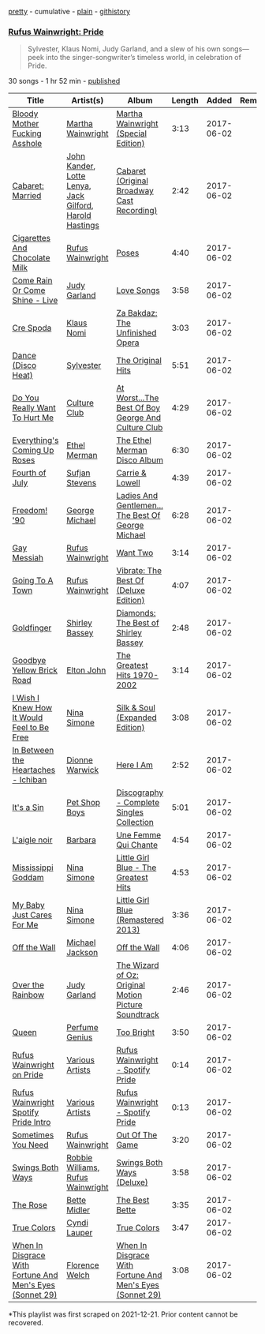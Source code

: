 [pretty](/playlists/pretty/37i9dQZF1DX5xCgFwl423z.md) - cumulative - [plain](/playlists/plain/37i9dQZF1DX5xCgFwl423z) - [githistory](https://github.githistory.xyz/mackorone/spotify-playlist-archive/blob/main/playlists/plain/37i9dQZF1DX5xCgFwl423z)

### [Rufus Wainwright: Pride](https://open.spotify.com/playlist/37i9dQZF1DX5xCgFwl423z)

> Sylvester, Klaus Nomi, Judy Garland, and a slew of his own songs—peek into the singer\-songwriter’s timeless world, in celebration of Pride.

30 songs - 1 hr 52 min - [published](https://open.spotify.com/playlist/2tvTurw8Rft6Fsg4k2KmWF)

| Title | Artist(s) | Album | Length | Added | Removed |
|---|---|---|---|---|---|
| [Bloody Mother Fucking Asshole](https://open.spotify.com/track/6jXrlEipTpnPbvbRi56iJV) | [Martha Wainwright](https://open.spotify.com/artist/67pQ8Yr09zDDzzwWw3EG9R) | [Martha Wainwright \(Special Edition\)](https://open.spotify.com/album/7eVfiimAyPIostg7Lt9reQ) | 3:13 | 2017-06-02 |  |
| [Cabaret: Married](https://open.spotify.com/track/2LbGOjwItOQoXIN2YwR8VA) | [John Kander](https://open.spotify.com/artist/7xSEQmlssbeoIUdQ0HFjUT), [Lotte Lenya](https://open.spotify.com/artist/08vxGaKJwejhTncds9qgUB), [Jack Gilford](https://open.spotify.com/artist/3XTS7cv3vraBfQrER4z4nV), [Harold Hastings](https://open.spotify.com/artist/0n9VWV8iDO1Pi0yN9wTVxk) | [Cabaret \(Original Broadway Cast Recording\)](https://open.spotify.com/album/7b4LQX82Gnt2kZ9I5MUZil) | 2:42 | 2017-06-02 |  |
| [Cigarettes And Chocolate Milk](https://open.spotify.com/track/3l6EkMrhwXPSVEuTDksWB8) | [Rufus Wainwright](https://open.spotify.com/artist/2PfBzriIMRsCXPDtSy9vg8) | [Poses](https://open.spotify.com/album/3RemoZn6fcabqoN5zmgEXx) | 4:40 | 2017-06-02 |  |
| [Come Rain Or Come Shine \- Live](https://open.spotify.com/track/17dtY5FxBNSLSM1viI5LkO) | [Judy Garland](https://open.spotify.com/artist/0hItVPjwJLVZrFqOyIsxPf) | [Love Songs](https://open.spotify.com/album/5MRwL5kkRLte5KUrJBsZ4U) | 3:58 | 2017-06-02 |  |
| [Cre Spoda](https://open.spotify.com/track/3uxg8Hl1NFVySLDL0euMbu) | [Klaus Nomi](https://open.spotify.com/artist/1uFG5Tg7iA7wd56RchxvWw) | [Za Bakdaz: The Unfinished Opera](https://open.spotify.com/album/1BEVLMVUfXD67pbKqh56z5) | 3:03 | 2017-06-02 |  |
| [Dance \(Disco Heat\)](https://open.spotify.com/track/42TWEGEZXfsPHpjSLWATsH) | [Sylvester](https://open.spotify.com/artist/5TGTpu4g8siFOIctZuQO7y) | [The Original Hits](https://open.spotify.com/album/4Ls1kWhm4Lqgdteck35U7r) | 5:51 | 2017-06-02 |  |
| [Do You Really Want To Hurt Me](https://open.spotify.com/track/4cswb13Sn7wueZ6Vgqeyyw) | [Culture Club](https://open.spotify.com/artist/6kz53iCdBSqhQCZ21CoLcc) | [At Worst...The Best Of Boy George And Culture Club](https://open.spotify.com/album/7gdwk8zdee8ghIq94Z9ck3) | 4:29 | 2017-06-02 |  |
| [Everything's Coming Up Roses](https://open.spotify.com/track/6PF867JTnmmRlELejsI4be) | [Ethel Merman](https://open.spotify.com/artist/4Kgu9tJgtNXTWMjefKahs9) | [The Ethel Merman Disco Album](https://open.spotify.com/album/7L11ewtKDYyc7w3liH6tvH) | 6:30 | 2017-06-02 |  |
| [Fourth of July](https://open.spotify.com/track/4K3RZJ8sWPbv0IedcnEfw6) | [Sufjan Stevens](https://open.spotify.com/artist/4MXUO7sVCaFgFjoTI5ox5c) | [Carrie & Lowell](https://open.spotify.com/album/0U8DeqqKDgIhIiWOdqiQXE) | 4:39 | 2017-06-02 |  |
| [Freedom! '90](https://open.spotify.com/track/1SKApv6ZfJ9bkUxeRObJEF) | [George Michael](https://open.spotify.com/artist/19ra5tSw0tWufvUp8GotLo) | [Ladies And Gentlemen..\. The Best Of George Michael](https://open.spotify.com/album/3coLNlyStg9h7f8CZ103Rl) | 6:28 | 2017-06-02 |  |
| [Gay Messiah](https://open.spotify.com/track/6RAyxEP4b5HqGBApibuYIr) | [Rufus Wainwright](https://open.spotify.com/artist/2PfBzriIMRsCXPDtSy9vg8) | [Want Two](https://open.spotify.com/album/1ljqYrQ1kKw40mrQmYOa1m) | 3:14 | 2017-06-02 |  |
| [Going To A Town](https://open.spotify.com/track/7oJFq3QYPSAVPAVwXPAlQX) | [Rufus Wainwright](https://open.spotify.com/artist/2PfBzriIMRsCXPDtSy9vg8) | [Vibrate: The Best Of \(Deluxe Edition\)](https://open.spotify.com/album/3VDFZi0MBT6kzWSniVYTIe) | 4:07 | 2017-06-02 |  |
| [Goldfinger](https://open.spotify.com/track/7r0EUONfPUZ8SD1vu4ro27) | [Shirley Bassey](https://open.spotify.com/artist/090VebphoycdEyH165iMqc) | [Diamonds: The Best of Shirley Bassey](https://open.spotify.com/album/47CseYTjSFPkxo9SDFQoot) | 2:48 | 2017-06-02 |  |
| [Goodbye Yellow Brick Road](https://open.spotify.com/track/3KinT6gAqo12KDa2MNGDVy) | [Elton John](https://open.spotify.com/artist/3PhoLpVuITZKcymswpck5b) | [The Greatest Hits 1970\-2002](https://open.spotify.com/album/6nvd1pwRgLrMez7fIiDq8z) | 3:14 | 2017-06-02 |  |
| [I Wish I Knew How It Would Feel to Be Free](https://open.spotify.com/track/5CKHhg31HcYYhwUeeGqvhq) | [Nina Simone](https://open.spotify.com/artist/7G1GBhoKtEPnP86X2PvEYO) | [Silk & Soul \(Expanded Edition\)](https://open.spotify.com/album/2miVfa78vOd0o8Vbsgd7g3) | 3:08 | 2017-06-02 |  |
| [In Between the Heartaches \- Ichiban](https://open.spotify.com/track/7EDf3OnnwRsy4v6bG8TNir) | [Dionne Warwick](https://open.spotify.com/artist/2JSjCHK79gdaiPWdKiNUNp) | [Here I Am](https://open.spotify.com/album/60inEvPOPDEgvJHcVOSTUD) | 2:52 | 2017-06-02 |  |
| [It's a Sin](https://open.spotify.com/track/3GNwCZIv4xKUiyoaQfj9Ah) | [Pet Shop Boys](https://open.spotify.com/artist/2ycnb8Er79LoH2AsR5ldjh) | [Discography \- Complete Singles Collection](https://open.spotify.com/album/0Jt2LzWgtGxy3GZH5i2Kcy) | 5:01 | 2017-06-02 |  |
| [L'aigle noir](https://open.spotify.com/track/3uiq4H5MdV2TWfU9KKXhxz) | [Barbara](https://open.spotify.com/artist/4TNiKyCX2oCvdo1sTgHcRw) | [Une Femme Qui Chante](https://open.spotify.com/album/2bX49iGXrLxvuJzsGCHcPs) | 4:54 | 2017-06-02 |  |
| [Mississippi Goddam](https://open.spotify.com/track/4mQd00lhfKWoz93hBGLD6o) | [Nina Simone](https://open.spotify.com/artist/7G1GBhoKtEPnP86X2PvEYO) | [Little Girl Blue \- The Greatest Hits](https://open.spotify.com/album/5JNkzBcS8bnXeqTisumTCr) | 4:53 | 2017-06-02 |  |
| [My Baby Just Cares For Me](https://open.spotify.com/track/6bFrlORduDtYQ9BlPenV3o) | [Nina Simone](https://open.spotify.com/artist/7G1GBhoKtEPnP86X2PvEYO) | [Little Girl Blue \(Remastered 2013\)](https://open.spotify.com/album/0jIbJ6WxiAoOb3kpHmU6QD) | 3:36 | 2017-06-02 |  |
| [Off the Wall](https://open.spotify.com/track/3zYpRGnnoegSpt3SguSo3W) | [Michael Jackson](https://open.spotify.com/artist/3fMbdgg4jU18AjLCKBhRSm) | [Off the Wall](https://open.spotify.com/album/2ZytN2cY4Zjrr9ukb2rqTP) | 4:06 | 2017-06-02 |  |
| [Over the Rainbow](https://open.spotify.com/track/2PwYIEV1H34mbQBvbnnmLx) | [Judy Garland](https://open.spotify.com/artist/0hItVPjwJLVZrFqOyIsxPf) | [The Wizard of Oz: Original Motion Picture Soundtrack](https://open.spotify.com/album/4b8uL3pWJ3UCbwTpLZWw7P) | 2:46 | 2017-06-02 |  |
| [Queen](https://open.spotify.com/track/52WTLETEHs5jwCr7LCq0VW) | [Perfume Genius](https://open.spotify.com/artist/2ueoLVCXQ948OfhVvAy3Nn) | [Too Bright](https://open.spotify.com/album/28FxHb9OJRzAch4DwUUsaT) | 3:50 | 2017-06-02 |  |
| [Rufus Wainwright on Pride](https://open.spotify.com/track/71UlvGyFNbcQMTTXbCcSrr) | [Various Artists](https://open.spotify.com/artist/0LyfQWJT6nXafLPZqxe9Of) | [Rufus Wainwright \- Spotify Pride](https://open.spotify.com/album/0BFuo3U62oZSwv8ZpYHRRQ) | 0:14 | 2017-06-02 |  |
| [Rufus Wainwright Spotify Pride Intro](https://open.spotify.com/track/7fgC7BPn2SzVno2d7ooLGI) | [Various Artists](https://open.spotify.com/artist/0LyfQWJT6nXafLPZqxe9Of) | [Rufus Wainwright \- Spotify Pride](https://open.spotify.com/album/0BFuo3U62oZSwv8ZpYHRRQ) | 0:13 | 2017-06-02 |  |
| [Sometimes You Need](https://open.spotify.com/track/30oQIq6eRtecwFxpiZtvC2) | [Rufus Wainwright](https://open.spotify.com/artist/2PfBzriIMRsCXPDtSy9vg8) | [Out Of The Game](https://open.spotify.com/album/1YPPXUcg7zd1Xw2SwP4dXj) | 3:20 | 2017-06-02 |  |
| [Swings Both Ways](https://open.spotify.com/track/4F3lyXwgem4HwiKwz0SRAu) | [Robbie Williams](https://open.spotify.com/artist/2HcwFjNelS49kFbfvMxQYw), [Rufus Wainwright](https://open.spotify.com/artist/2PfBzriIMRsCXPDtSy9vg8) | [Swings Both Ways \(Deluxe\)](https://open.spotify.com/album/6tXeoAbvpZCYNZPMCex4MQ) | 3:58 | 2017-06-02 |  |
| [The Rose](https://open.spotify.com/track/7iLXXTLIaguiWCTRJNU1Tv) | [Bette Midler](https://open.spotify.com/artist/13y0kncDD4J9wxCyfKr10W) | [The Best Bette](https://open.spotify.com/album/2aBNewGpx5XIAdSFKvEKGw) | 3:35 | 2017-06-02 |  |
| [True Colors](https://open.spotify.com/track/2A6yzRGMgSQCUapR2ptm6A) | [Cyndi Lauper](https://open.spotify.com/artist/2BTZIqw0ntH9MvilQ3ewNY) | [True Colors](https://open.spotify.com/album/31TRqoVBTQi0lzlPLtvINn) | 3:47 | 2017-06-02 |  |
| [When In Disgrace With Fortune And Men's Eyes \(Sonnet 29\)](https://open.spotify.com/track/2yro95daBEdbjNbSF52y1y) | [Florence Welch](https://open.spotify.com/artist/0IROOdQ2fQUcoaEPqt1Isg) | [When In Disgrace With Fortune And Men's Eyes \(Sonnet 29\)](https://open.spotify.com/album/1gMswmTmcDrj1uDco958bq) | 3:08 | 2017-06-02 |  |

\*This playlist was first scraped on 2021-12-21. Prior content cannot be recovered.
